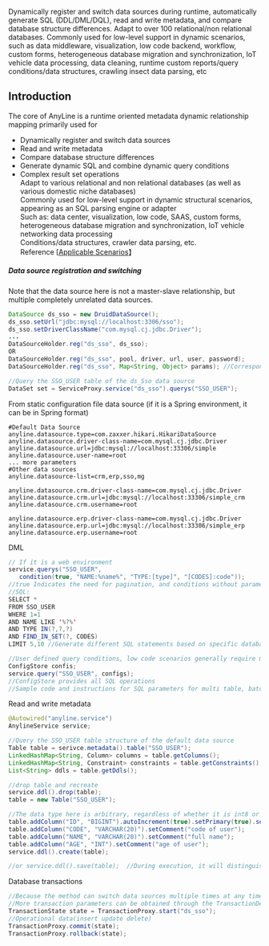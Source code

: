 Dynamically register and switch data sources during runtime, automatically generate SQL (DDL/DML/DQL), read and write metadata, and compare database structure differences. Adapt to over 100 relational/non relational databases. Commonly used for low-level support in dynamic scenarios, such as data middleware, visualization, low code backend, workflow, custom forms, heterogeneous database migration and synchronization, IoT vehicle data processing, data cleaning, runtime custom reports/query conditions/data structures, crawling insect data parsing, etc


## Introduction
The core of AnyLine is a runtime oriented metadata dynamic relationship mapping primarily used for  
- Dynamically register and switch data sources  
- Read and write metadata  
- Compare database structure differences  
- Generate dynamic SQL and combine dynamic query conditions  
- Complex result set operations  
Adapt to various relational and non relational databases (as well as various domestic niche databases)  
Commonly used for low-level support in dynamic structural scenarios, appearing as an SQL parsing engine or adapter  
Such as: data center, visualization, low code, SAAS, custom forms, heterogeneous database migration and synchronization, IoT vehicle networking data processing  
Conditions/data structures, crawler data parsing, etc.  
Reference [[Applicable Scenarios](http://doc.anyline.org/ss/ed_14)】  

##### Data source registration and switching
Note that the data source here is not a master-slave relationship, but multiple completely unrelated data sources.
```java
DataSource ds_sso = new DruidDataSource();
ds_sso.setUrl("jdbc:mysql://localhost:3306/sso");
ds_sso.setDriverClassName("com.mysql.cj.jdbc.Driver");
...
DataSourceHolder.reg("ds_sso", ds_sso);
OR  
DataSourceHolder.reg("ds_sso", pool, driver, url, user, password);
DataSourceHolder.reg("ds_sso", Map<String, Object> params); //Corresponding properties of the connection pool k-v

//Query the SSO_USER table of the ds_Sso data source
DataSet set = ServiceProxy.service("ds_sso").querys("SSO_USER");
```
From static configuration file data source (if it is a Spring environment, it can be in Spring format)
```properties
#Default Data Source
anyline.datasource.type=com.zaxxer.hikari.HikariDataSource
anyline.datasource.driver-class-name=com.mysql.cj.jdbc.Driver
anyline.datasource.url=jdbc:mysql://localhost:33306/simple
anyline.datasource.user-name=root
... more parameters
#Other data sources
anyline.datasource-list=crm,erp,sso,mg

anyline.datasource.crm.driver-class-name=com.mysql.cj.jdbc.Driver
anyline.datasource.crm.url=jdbc:mysql://localhost:33306/simple_crm
anyline.datasource.crm.username=root

anyline.datasource.erp.driver-class-name=com.mysql.cj.jdbc.Driver
anyline.datasource.erp.url=jdbc:mysql://localhost:33306/simple_erp
anyline.datasource.erp.username=root
```

DML
```java
// If it is a web environment
service.querys("SSO_USER", 
   condition(true, "NAME:%name%", "TYPE:[type]", "[CODES]:code"));
//true Indicates the need for pagination, and conditions without parameter values are ignored by default
//SQL:
SELECT * 
FROM SSO_USER 
WHERE 1=1 
AND NAME LIKE '%?%' 
AND TYPE IN(?,?,?)
AND FIND_IN_SET(?, CODES)	
LIMIT 5,10 //Generate different SQL statements based on specific database types

//User defined query conditions, low code scenarios generally require more complex query conditions
ConfigStore confis;
service.query("SSO_USER", configs);
//ConfigStore provides all SQL operations
//Sample code and instructions for SQL parameters for multi table, batch submission, custom SQL, and parsing XML definitions
```
Read and write metadata
```java
@Autowired("anyline.service")
AnylineService service;

//Query the SSO_USER table structure of the default data source
Table table = serivce.metadata().table("SSO_USER");
LinkedHashMap<String, Column> columns = table.getColumns();                 //columns of Table
LinkedHashMap<String, Constraint> constraints = table.getConstraints();     //constraints of table
List<String> ddls = table.getDdls();                                        //ddl for create table

//drop table and recreate
service.ddl().drop(table);
table = new Table("SSO_USER");

//The data type here is arbitrary, regardless of whether it is int8 or bigint, it will be converted to the correct type during execution
table.addColumn("ID", "BIGINT").autoIncrement(true).setPrimary(true).setComment("primary key");
table.addColumn("CODE", "VARCHAR(20)").setComment("code of user");
table.addColumn("NAME", "VARCHAR(20)").setComment("full name");
table.addColumn("AGE", "INT").setComment("age of user");
service.ddl().create(table);

//or service.ddl().save(table);  //During execution, it will distinguish which columns need to be added and which columns need to be altered
```
Database transactions
```java
//Because the method can switch data sources multiple times at any time, the annotation can no longer capture the current data source
//More transaction parameters can be obtained through the TransactionDefine parameter
TransactionState state = TransactionProxy.start("ds_sso"); 
//Operational data(insert update delete)
TransactionProxy.commit(state);
TransactionProxy.rollback(state);
```